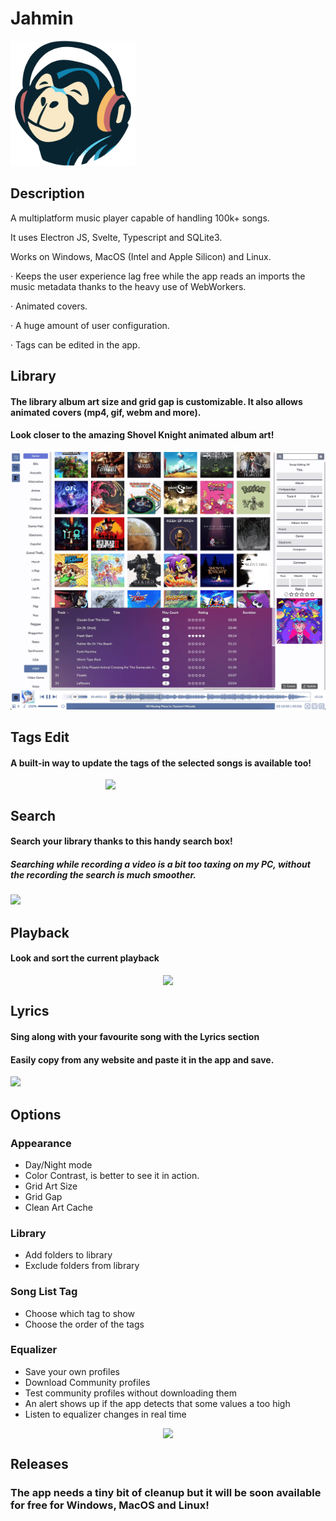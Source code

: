 <h1>Jahmin</h1>

<img src="https://raw.githubusercontent.com/PacoGim/PacoGim.github.io/main/public/img/jahmin_logo.svg" alt="Jahmin Logo" style="width:200px;"/>

## Description

A multiplatform music player capable of handling 100k+ songs.

It uses Electron JS, Svelte, Typescript and SQLite3.

Works on Windows, MacOS (Intel and Apple Silicon) and Linux.

· Keeps the user experience lag free while the app reads an imports the music metadata thanks to the heavy use of WebWorkers.

· Animated covers.

· A huge amount of user configuration.

· Tags can be edited in the app.

## Library

#### The library album art size and grid gap is customizable. It also allows animated covers (mp4, gif, webm and more).

#### Look closer to the amazing Shovel Knight animated album art!

![](resources/Library.gif)

## Tags Edit

#### A built-in way to update the tags of the selected songs is available too!

<img-container style="display:flex;justify-content:center;">
<img src="https://github.com/PacoGim/Jahmin/assets/34577195/3a2e0f4c-5d72-4140-906e-798b66aa2d5f" style="width:200px"/>
</img-container>

## Search

#### Search your library thanks to this handy search box!

##### Searching while recording a video is a bit too taxing on my PC, without the recording the search is much smoother.

![](resources/Search.gif)

## Playback

#### Look and sort the current playback

<img-container style="display:flex;justify-content:center;">
<img src="https://github.com/PacoGim/Jahmin/assets/34577195/08b9265c-34ac-4207-a3b0-a9831945296e"/>
</img-container>

## Lyrics

#### Sing along with your favourite song with the Lyrics section

#### Easily copy from any website and paste it in the app and save.

![](resources/Lyrics.gif)

## Options

### Appearance

- Day/Night mode
- Color Contrast, is better to see it in action.
- Grid Art Size
- Grid Gap
- Clean Art Cache

### Library

- Add folders to library
- Exclude folders from library

### Song List Tag

- Choose which tag to show
- Choose the order of the tags

### Equalizer

- Save your own profiles
- Download Community profiles
- Test community profiles without downloading them
- An alert shows up if the app detects that some values a too high
- Listen to equalizer changes in real time

<img-container style="display:flex;justify-content:center;">
<img src="https://github.com/PacoGim/Jahmin/assets/34577195/da04cd62-e363-423d-9a6c-8c972c57370b"/>
</img-container>

## Releases

### The app needs a tiny bit of cleanup but it will be soon available for free for Windows, MacOS and Linux!
